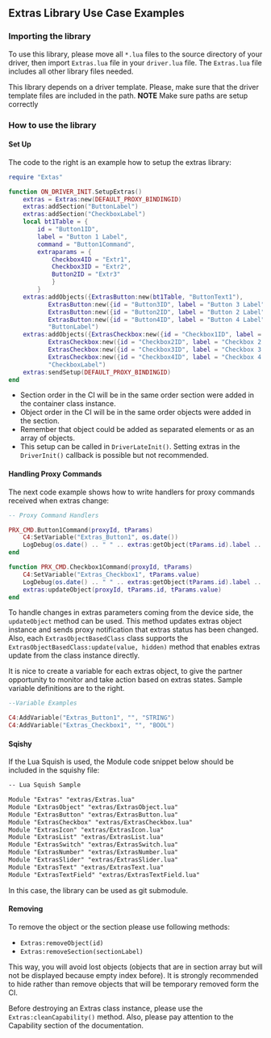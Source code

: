 ## Extras Library Use Case Examples

### Importing the library

To use this library, please move all `*.lua` files to the source directory of your driver, then import `Extras.lua` file in your `driver.lua` file. The `Extras.lua` file includes all other library files needed.

This library depends on a driver template. Please, make sure that the driver template files are included in the path.
**NOTE** Make sure paths are setup correctly

### How to use the library

#### Set Up

The code to the right is an example how to setup the extras library:

```lua
require "Extas"

function ON_DRIVER_INIT.SetupExtras()
	extras = Extras:new(DEFAULT_PROXY_BINDINGID)
	extras:addSection("ButtonLabel")
	extras:addSection("CheckboxLabel")
	local bt1Table = {
		id = "Button1ID",
		label = "Button 1 Label",
		command = "Button1Command",
		extraparams = {
			Checkbox4ID = "Extr1",
			Checkbox3ID = "Extr2",
			Button2ID = "Extr3"
			}
		}
	extras:addObjects({ExtrasButton:new(bt1Table, "ButtonText1"),
		   ExtrasButton:new({id = "Button3ID", label = "Button 3 Label", command = "Button1Command"}, "ButtonText3"),
		   ExtrasButton:new({id = "Button2ID", label = "Button 2 Label", command = "Button1Command"}, "ButtonText2"),
		   ExtrasButton:new({id = "Button4ID", label = "Button 4 Label", command = "Button1Command"}, "ButtonText4")},
		   "ButtonLabel")
	extras:addObjects({ExtrasCheckbox:new({id = "Checkbox1ID", label = "Checkbox 1 Label", command = "Checkbox1Command"}, "true"),
		   ExtrasCheckbox:new({id = "Checkbox2ID", label = "Checkbox 2 Label", command = "Checkbox1Command"}, "true"),
		   ExtrasCheckbox:new({id = "Checkbox3ID", label = "Checkbox 3 Label", command = "Checkbox1Command"}, "true"),
		   ExtrasCheckbox:new({id = "Checkbox4ID", label = "Checkbox 4 Label", command = "Checkbox1Command"}, "true")},
		   "CheckboxLabel")
	extras:sendSetup(DEFAULT_PROXY_BINDINGID)
end

```
- Section order in the CI will be in the same order section were added in the container class instance.
- Object order in the CI will be in the same order objects were added in the section.
- Remember that object could be added as separated elements or as an array of objects.
- This setup can be called in `DriverLateInit()`. Setting extras in the `DriverInit()` callback is possible but not recommended.


#### Handling Proxy Commands

The next code example shows how to write handlers for proxy commands received when extras change:

```lua
-- Proxy Command Handlers

PRX_CMD.Button1Command(proxyId, tParams)
	C4:SetVariable("Extras_Button1", os.date())
	LogDebug(os.date() .. " " .. extras:getObject(tParams.id).label .. " - Extras Button pressed")
end

function PRX_CMD.Checkbox1Command(proxyId, tParams)
	C4:SetVariable("Extras_Checkbox1", tParams.value)
	LogDebug(os.date() .. " " .. extras:getObject(tParams.id).label .. " - Extras Checkbox switched")
	extras:updateObject(proxyId, tParams.id, tParams.value)
end
```


To handle changes in extras parameters coming from the device side, the  `updateObject` method can be used. This method updates extras object instance and sends proxy notification that extras status has been changed. Also, each `ExtrasObjectBasedClass` class supports the  `ExtrasObjectBasedClass:update(value, hidden)` method that enables extras update from the class instance directly.

It is nice to create a variable for each extras object, to give the partner opportunity to monitor and take action based on extras states. Sample variable definitions are to the right.

```lua
--Variable Examples

C4:AddVariable("Extras_Button1", "", "STRING")
C4:AddVariable("Extras_Checkbox1", "", "BOOL")
```


#### Sqishy

If the Lua Squish is used, the Module code snippet below should be included in the squishy file:

```xml
-- Lua Squish Sample

Module "Extras" "extras/Extras.lua"
Module "ExtrasObject" "extras/ExtrasObject.lua"
Module "ExtrasButton" "extras/ExtrasButton.lua"
Module "ExtrasCheckbox" "extras/ExtrasCheckbox.lua"
Module "ExtrasIcon" "extras/ExtrasIcon.lua"
Module "ExtrasList" "extras/ExtrasList.lua"
Module "ExtrasSwitch" "extras/ExtrasSwitch.lua"
Module "ExtrasNumber" "extras/ExtrasNumber.lua"
Module "ExtrasSlider" "extras/ExtrasSlider.lua"
Module "ExtrasText" "extras/ExtrasText.lua"
Module "ExtrasTextField" "extras/ExtrasTextField.lua"
```

In this case, the library can be used as git submodule.


#### Removing

To remove the object or the section please use following methods:

- `Extras:removeObject(id)`
- `Extras:removeSection(sectionLabel)`

This way, you will avoid lost objects (objects that are in section array but will not be displayed because empty index before).
It is strongly recommended to hide rather than remove objects that will be temporary removed form the CI.

Before destroying an Extras class instance, please use the `Extras:cleanCapability()` method. Also, please pay attention to the Capability section of the documentation.

